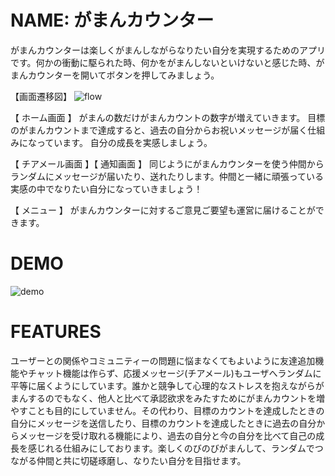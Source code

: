 # NAME: がまんカウンター

がまんカウンターは楽しくがまんしながらなりたい自分を実現するためのアプリです。何かの衝動に駆られた時、何かをがまんしないといけないと感じた時、がまんカウンターを開いてボタンを押してみましょう。

【画面遷移図】
![flow](https://raw.githubusercontent.com/wiki/iroha-168/GamanCounter/flow.gif)


【 ホーム画面 】
がまんの数だけがまんカウントの数字が増えていきます。
目標のがまんカウントまで達成すると、過去の自分からお祝いメッセージが届く仕組みになっています。
自分の成長を実感しましょう。

【 チアメール画面 】【 通知画面 】
同じようにがまんカウンターを使う仲間からランダムにメッセージが届いたり、送れたりします。仲間と一緒に頑張っている実感の中でなりたい自分になっていきましょう！

【 メニュー 】
がまんカウンターに対するご意見ご要望も運営に届けることができます。

# DEMO
![demo](https://raw.githubusercontent.com/wiki/iroha-168/GamanCounter/gamanCounter.gif)

# FEATURES
ユーザーとの関係やコミュニティーの問題に悩まなくてもよいように友達追加機能やチャット機能は作らず、応援メッセージ(チアメール)もユーザへランダムに平等に届くようにしています。誰かと競争して心理的なストレスを抱えながらがまんするのでもなく、他人と比べて承認欲求をみたすためにがまんカウントを増やすことも目的にしていません。その代わり、目標のカウントを達成したときの自分にメッセージを送信したり、目標のカウントを達成したときに過去の自分からメッセージを受け取れる機能により、過去の自分と今の自分を比べて自己の成長を感じれる仕組みにしております。楽しくのびのびがまんして、ランダムでつながる仲間と共に切磋琢磨し、なりたい自分を目指せます。
